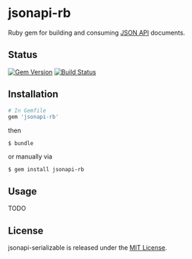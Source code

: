 # jsonapi-rb
Ruby gem for building and consuming [JSON API](http://jsonapi.org) documents.

## Status

[![Gem Version](https://badge.fury.io/rb/jsonapi-rb.svg)](https://badge.fury.io/rb/jsonapi-rb)
[![Build Status](https://secure.travis-ci.org/jsonapi-rb/jsonapi-rb.svg?branch=master)](http://travis-ci.org/jsonapi-rb/jsonapi-rb?branch=master)

## Installation
```ruby
# In Gemfile
gem 'jsonapi-rb'
```
then
```
$ bundle
```
or manually via
```
$ gem install jsonapi-rb
```

## Usage

TODO

## License

jsonapi-serializable is released under the [MIT License](http://www.opensource.org/licenses/MIT).
